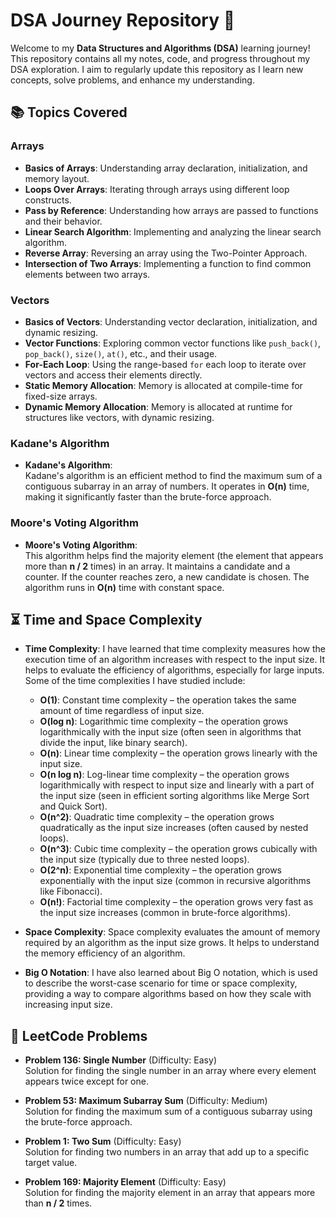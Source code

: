 # DSA Journey Repository 🚀

Welcome to my **Data Structures and Algorithms (DSA)** learning journey! This repository contains all my notes, code, and progress throughout my DSA exploration. I aim to regularly update this repository as I learn new concepts, solve problems, and enhance my understanding.

## 📚 Topics Covered

### **Arrays** 
- **Basics of Arrays**: Understanding array declaration, initialization, and memory layout.  
- **Loops Over Arrays**: Iterating through arrays using different loop constructs.  
- **Pass by Reference**: Understanding how arrays are passed to functions and their behavior.  
- **Linear Search Algorithm**: Implementing and analyzing the linear search algorithm.  
- **Reverse Array**: Reversing an array using the Two-Pointer Approach.  
- **Intersection of Two Arrays**: Implementing a function to find common elements between two arrays.  

### **Vectors**
- **Basics of Vectors**: Understanding vector declaration, initialization, and dynamic resizing.  
- **Vector Functions**: Exploring common vector functions like `push_back()`, `pop_back()`, `size()`, `at()`, etc., and their usage.  
- **For-Each Loop**: Using the range-based `for` each loop to iterate over vectors and access their elements directly.
- **Static Memory Allocation**: Memory is allocated at compile-time for fixed-size arrays.
- **Dynamic Memory Allocation**: Memory is allocated at runtime for structures like vectors, with dynamic resizing.

### **Kadane's Algorithm**
- **Kadane's Algorithm**:  
  Kadane's algorithm is an efficient method to find the maximum sum of a contiguous subarray in an array of numbers. It operates in **O(n)** time, making it significantly faster than the brute-force approach. 

### **Moore's Voting Algorithm**
- **Moore's Voting Algorithm**:  
  This algorithm helps find the majority element (the element that appears more than **n / 2** times) in an array. It maintains a candidate and a counter. If the counter reaches zero, a new candidate is chosen. The algorithm runs in **O(n)** time with constant space.

## ⏳ Time and Space Complexity
- **Time Complexity**: I have learned that time complexity measures how the execution time of an algorithm increases with respect to the input size. It helps to evaluate the efficiency of algorithms, especially for large inputs. Some of the time complexities I have studied include:
  - **O(1)**: Constant time complexity – the operation takes the same amount of time regardless of input size.
  - **O(log n)**: Logarithmic time complexity – the operation grows logarithmically with the input size (often seen in algorithms that divide the input, like binary search).
  - **O(n)**: Linear time complexity – the operation grows linearly with the input size.
  - **O(n log n)**: Log-linear time complexity – the operation grows logarithmically with respect to input size and linearly with a part of the input size (seen in efficient sorting algorithms like Merge Sort and Quick Sort).
  - **O(n^2)**: Quadratic time complexity – the operation grows quadratically as the input size increases (often caused by nested loops).
  - **O(n^3)**: Cubic time complexity – the operation grows cubically with the input size (typically due to three nested loops).
  - **O(2^n)**: Exponential time complexity – the operation grows exponentially with the input size (common in recursive algorithms like Fibonacci).
  - **O(n!)**: Factorial time complexity – the operation grows very fast as the input size increases (common in brute-force algorithms).

- **Space Complexity**: Space complexity evaluates the amount of memory required by an algorithm as the input size grows. It helps to understand the memory efficiency of an algorithm.  
- **Big O Notation**: I have also learned about Big O notation, which is used to describe the worst-case scenario for time or space complexity, providing a way to compare algorithms based on how they scale with increasing input size.


## 🎯 LeetCode Problems
- **Problem 136: Single Number** (Difficulty: Easy)  
   Solution for finding the single number in an array where every element appears twice except for one.

- **Problem 53: Maximum Subarray Sum** (Difficulty: Medium)  
   Solution for finding the maximum sum of a contiguous subarray using the brute-force approach.

- **Problem 1: Two Sum** (Difficulty: Easy)  
   Solution for finding two numbers in an array that add up to a specific target value.

- **Problem 169: Majority Element** (Difficulty: Easy)  
   Solution for finding the majority element in an array that appears more than **n / 2** times.




